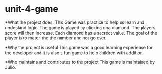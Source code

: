 # unit-4-game
*What the project does.
This Game was practice to help us learn and undestand logic.  The game is played by clicking ona diamond.  The players score
will then increase.  Each diamond has a secrect value.  The goal of the player is to match the the number and not go over.  

*Why the project is useful
This game was a good learning experience for the developer and it is also a fun game to help children with addition.  

*Who maintains and contributes to the project
This game is maintained by Julio.  
